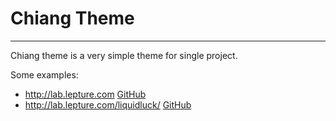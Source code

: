 # Chiang Theme

---------------

Chiang theme is a very simple theme for single project.


Some examples:

- <http://lab.lepture.com> [GitHub](https://github.com/lepture/lepture.github.com)
- <http://lab.lepture.com/liquidluck/> [GitHub](https://github.com/lepture/liquidluck)
